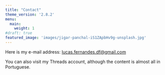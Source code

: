 ```yaml
---
title: "Contact"
theme_version: '2.8.2'
menu:
  main:
    weight: 1
#draft: true
featured_image: 'images/jigar-panchal-iS1ZApbHv9g-unsplash.jpg'
---
```

Here is my e-mail address:
[lucas.fernandes.df@gmail.com](lucas.fernandes.df@gmail.com)

You can also visit my Threads account, although the content is almost all in Portuguese.